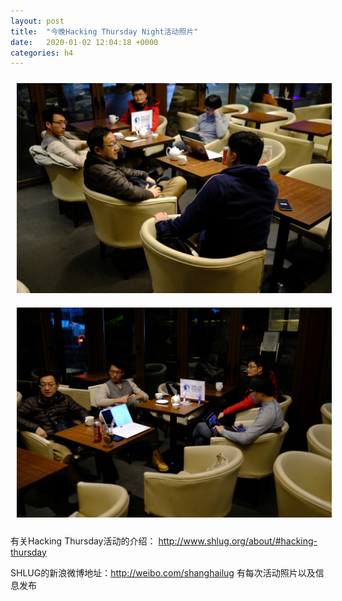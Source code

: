 ```yaml
---
layout: post
title:  "今晚Hacking Thursday Night活动照片"
date:   2020-01-02 12:04:18 +0000
categories: h4
---
```


[<img style='margin:10px;' src='https://raw.githubusercontent.com/shanghailug/res2020q1/master/k102.h4/k102_1958_1500+08.1920p.jpg'>](https://raw.githubusercontent.com/shanghailug/res2020q1/master/k102.h4/k102_1958_1500+08.JPG)
[<img style='margin:10px;' src='https://raw.githubusercontent.com/shanghailug/res2020q1/master/k102.h4/k102_1958_3900+08.1920p.jpg'>](https://raw.githubusercontent.com/shanghailug/res2020q1/master/k102.h4/k102_1958_3900+08.JPG)

有关Hacking Thursday活动的介绍：
http://www.shlug.org/about/#hacking-thursday

SHLUG的新浪微博地址：http://weibo.com/shanghailug 有每次活动照片以及信息发布


